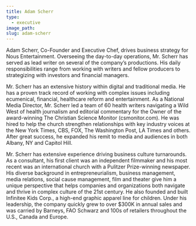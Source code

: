 ```yaml
---
title: Adam Scherr
type:
  - executive
image_path:
slug: adam-scherr
---
```



Adam Scherr, Co-Founder and Executive Chef, drives business strategy for Nous Entertainment. Overseeing the day-to-day operations, Mr. Scherr has served as lead writer on several of the company’s productions. His daily responsibilities range from working with writers and fellow producers to strategizing with investors and financial managers.

Mr. Scherr has an extensive history within digital and traditional media. He has a proven track record of working with complex issues including ecumenical, financial, healthcare reform and entertainment. As a National Media Director, Mr. Scherr led a team of 60 health writers navigating a Wild West of health journalism and editorial commentary for the Owner of the award-winning The Christian Science Monitor (csmonitor.com). He was hired to help the church strengthen relationships with key industry voices at the New York Times, CBS, FOX, The Washington Post, LA Times and others. After great success, he expanded his remit to media and audiences in both Albany, NY and Capitol Hill.

Mr. Scherr has extensive experience driving business culture turnarounds. As a consultant, his first client was an independent filmmaker and his most recent was an international church with a Pulitzer Prize-winning newspaper. His diverse background in entrepreneurialism, business management, media relations, social cause management, film and theater give him a unique perspective that helps companies and organizations both navigate and thrive in complex culture of the 21st century. He also founded and built Infinitee Kids Corp., a high-end graphic apparel line for children. Under his leadership, the company quickly grew to over $300K in annual sales and was carried by Barneys, FAO Schwarz and 100s of retailers throughout the U.S., Canada and Europe.
